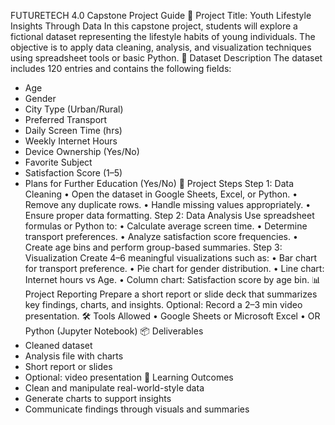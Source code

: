 FUTURETECH 4.0 Capstone Project Guide
📌 Project Title: Youth Lifestyle Insights Through Data
In this capstone project, students will explore a fictional dataset representing the lifestyle habits of young individuals. The objective is to apply data cleaning, analysis, and visualization techniques using spreadsheet tools or basic Python.
📁 Dataset Description
The dataset includes 120 entries and contains the following fields:
- Age
- Gender
- City Type (Urban/Rural)
- Preferred Transport
- Daily Screen Time (hrs)
- Weekly Internet Hours
- Device Ownership (Yes/No)
- Favorite Subject
- Satisfaction Score (1–5)
- Plans for Further Education (Yes/No)
🧩 Project Steps
Step 1: Data Cleaning
• Open the dataset in Google Sheets, Excel, or Python.
• Remove any duplicate rows.
• Handle missing values appropriately.
• Ensure proper data formatting.
Step 2: Data Analysis
Use spreadsheet formulas or Python to:
• Calculate average screen time.
• Determine transport preferences.
• Analyze satisfaction score frequencies.
• Create age bins and perform group-based summaries.
Step 3: Visualization
Create 4–6 meaningful visualizations such as:
• Bar chart for transport preference.
• Pie chart for gender distribution.
• Line chart: Internet hours vs Age.
• Column chart: Satisfaction score by age bin.
📊 Project Reporting
Prepare a short report or slide deck that summarizes key findings, charts, and insights. Optional: Record a 2–3 min video presentation.
🛠 Tools Allowed
• Google Sheets or Microsoft Excel
• OR Python (Jupyter Notebook)
📦 Deliverables
- Cleaned dataset
- Analysis file with charts
- Short report or slides
- Optional: video presentation
🎯 Learning Outcomes
- Clean and manipulate real-world-style data
- Generate charts to support insights
- Communicate findings through visuals and summaries
